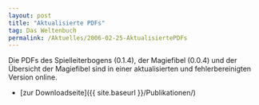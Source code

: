 ```yaml
---
layout: post
title: "Aktualisierte PDFs"
tag: Das Weltenbuch
permalink: /Aktuelles/2006-02-25-AktualisiertePDFs
---
```


Die PDFs des Spielleiterbogens (0.1.4), der Magiefibel (0.0.4) und der Übersicht der Magiefibel sind in einer aktualisierten und fehlerbereinigten Version online.

- [zur Downloadseite]({{ site.baseurl }}/Publikationen/)



